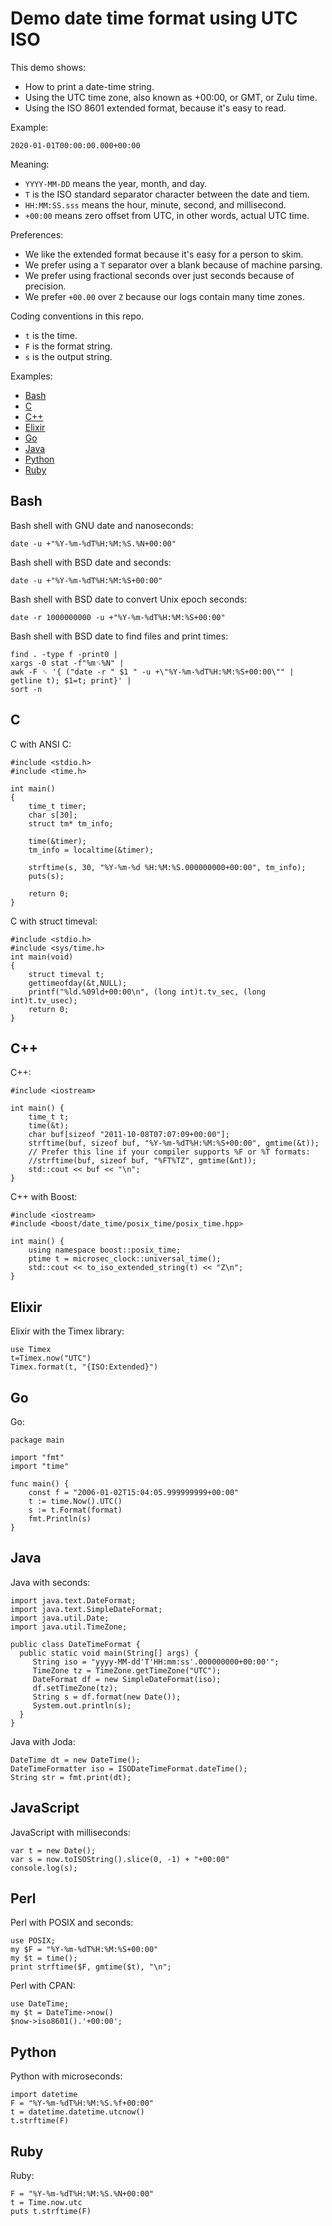 # Demo date time format using UTC ISO

This demo shows:

  * How to print a date-time string.
  * Using the UTC time zone, also known as +00:00, or GMT, or Zulu time.
  * Using the ISO 8601 extended format, because it's easy to read.

Example:

    2020-01-01T00:00:00.000+00:00

Meaning:

  * `YYYY-MM-DD` means the year, month, and day.
  * `T` is the ISO standard separator character between the date and tiem.
  * `HH:MM:SS.sss` means the hour, minute, second, and millisecond.
  * `+00:00` means zero offset from UTC, in other words, actual UTC time.

Preferences:

  * We like the extended format because it's easy for a person to skim.
  * We prefer using a `T` separator over a blank because of machine parsing.
  * We prefer using fractional seconds over just seconds because of precision.
  * We prefer `+00.00` over `Z` because our logs contain many time zones.
  
Coding conventions in this repo.

  * `t` is the time.
  * `F` is the format string.
  * `s` is the output string.
  
Examples:

  * <a href="#bash">Bash</a>
  * <a href="#c">C</a>
  * <a href="#cpp">C++</a>
  * <a href="#elixir">Elixir</a>
  * <a href="#go">Go</a>
  * <a href="#java">Java</a>      
  * <a href="#python">Python</a>
  * <a href="#ruby">Ruby</a>


<h2><a name="bash">Bash</a></h2>

Bash shell with GNU date and nanoseconds:

    date -u +"%Y-%m-%dT%H:%M:%S.%N+00:00"

Bash shell with BSD date and seconds:

    date -u +"%Y-%m-%dT%H:%M:%S+00:00"

Bash shell with BSD date to convert Unix epoch seconds:

    date -r 1000000000 -u +"%Y-%m-%dT%H:%M:%S+00:00"

Bash shell with BSD date to find files and print times:

    find . -type f -print0 | 
    xargs -0 stat -f"%m␟%N" |
    awk -F ␟ '{ ("date -r " $1 " -u +\"%Y-%m-%dT%H:%M:%S+00:00\"" | getline t); $1=t; print}' |
    sort -n


<h2><a name="c">C</a></h2>

C with ANSI C:

    #include <stdio.h>
    #include <time.h>
    
    int main()
    {
        time_t timer;
        char s[30];
        struct tm* tm_info;

        time(&timer);
        tm_info = localtime(&timer);

        strftime(s, 30, "%Y-%m-%d %H:%M:%S.000000000+00:00", tm_info);
        puts(s);

        return 0;
    }

C with struct timeval:

    #include <stdio.h>
    #include <sys/time.h>
    int main(void)
    {
        struct timeval t;
        gettimeofday(&t,NULL);
        printf("%ld.%09ld+00:00\n", (long int)t.tv_sec, (long int)t.tv_usec);
        return 0;
    }


<h2><a name="cpp">C++</a></h2>

C++:

    #include <iostream>

    int main() {
        time_t t;
        time(&t);
        char buf[sizeof "2011-10-08T07:07:09+00:00"];
        strftime(buf, sizeof buf, "%Y-%m-%dT%H:%M:%S+00:00", gmtime(&t));
        // Prefer this line if your compiler supports %F or %T formats:
        //strftime(buf, sizeof buf, "%FT%TZ", gmtime(&nt));
        std::cout << buf << "\n";
    }
    
C++ with Boost:

    #include <iostream>
    #include <boost/date_time/posix_time/posix_time.hpp>

    int main() {
        using namespace boost::posix_time;
        ptime t = microsec_clock::universal_time();
        std::cout << to_iso_extended_string(t) << "Z\n";
    }


<h2><a name="elixir">Elixir</a></h2>

Elixir with the Timex library:

    use Timex
    t=Timex.now("UTC") 
    Timex.format(t, "{ISO:Extended}")


<h2><a name="go">Go</a></h2>

Go:

    package main

    import "fmt"
    import "time"

    func main() {
        const f = "2006-01-02T15:04:05.999999999+00:00"
        t := time.Now().UTC()
        s := t.Format(format)
        fmt.Println(s)
    }


<h2><a name="Java">Java</a></h2>

Java with seconds:

    import java.text.DateFormat;
    import java.text.SimpleDateFormat;
    import java.util.Date;
    import java.util.TimeZone;

    public class DateTimeFormat {
      public static void main(String[] args) {
         String iso = "yyyy-MM-dd'T'HH:mm:ss'.000000000+00:00'";
         TimeZone tz = TimeZone.getTimeZone("UTC");
         DateFormat df = new SimpleDateFormat(iso);
         df.setTimeZone(tz);
         String s = df.format(new Date());
         System.out.println(s);
      }
    }

Java with Joda:

    DateTime dt = new DateTime();
    DateTimeFormatter iso = ISODateTimeFormat.dateTime();
    String str = fmt.print(dt);


<h2><a name="JavaScript">JavaScript</a></h2>

JavaScript with milliseconds:

    var t = new Date();
    var s = now.toISOString().slice(0, -1) + "+00:00"
    console.log(s);


<h2><a name="perl">Perl</a></h2>

Perl with POSIX and seconds:

    use POSIX;
    my $F = "%Y-%m-%dT%H:%M:%S+00:00"
    my $t = time();
    print strftime($F, gmtime($t), "\n";

Perl with CPAN:

    use DateTime;
    my $t = DateTime->now()
    $now->iso8601().'+00:00';


<h2><a name="python">Python</a></h2>

Python with microseconds:

    import datetime
    F = "%Y-%m-%dT%H:%M:%S.%f+00:00" 
    t = datetime.datetime.utcnow()
    t.strftime(F)


<h2><a name="ruby">Ruby</a></h2>

Ruby:

    F = "%Y-%m-%dT%H:%M:%S.%N+00:00"
    t = Time.now.utc
    puts t.strftime(F)

